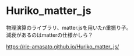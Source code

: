 # Huriko_matter_js  
  
物理演算のライブラリ、matter.jsを用いたn重振り子。  
減衰があるのはmatterの仕様かしら？  
  
https://rie-amasato.github.io/Huriko_matter_js/  
